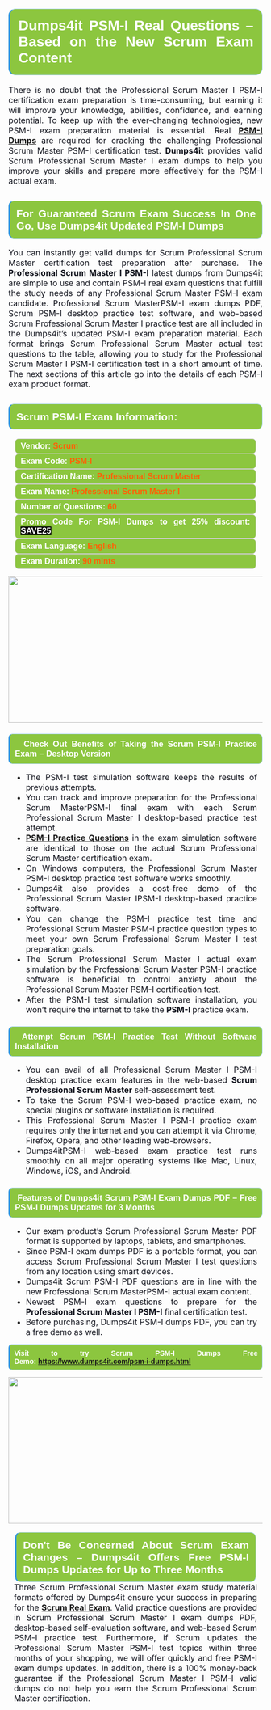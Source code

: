

<h1 style="text-align: justify;"><span style="font-family:Arial,Helvetica,sans-serif;"><strong><span style="display: block; color: #FFFFFF; background: #8cc63f; border: 0.5px solid #AED6F1; border-left: 3px solid #3498DB; padding: .6em; border-radius: 0.5em;">Dumps4it PSM-I Real Questions – Based on the New Scrum Exam Content </span></strong></span></h1>

<p style="margin: 0in 0.0001pt; text-align: justify;"><span style="font-size:11pt"><span style="line-height:normal"><span sans-serif="" style="font-family:Calibri,"><span style="font-size:12.0pt"><span new="" roman="" style="font-family:" times=""><span style="color:#0e101a">There is no doubt that the Professional Scrum Master I PSM-I certification exam preparation is time-consuming, but earning it will improve your knowledge, abilities, confidence, and earning potential. To keep up with the ever-changing technologies, new PSM-I exam preparation material is essential. Real <a href="https://www.dumps4it.com/psm-i-dumps.html"><b>PSM-I Dumps</b></a> are required for cracking the challenging Professional Scrum Master PSM-I certification test. <strong>Dumps4it</strong> provides valid Scrum Professional Scrum Master I exam dumps to help you improve your skills and prepare more effectively for the PSM-I actual exam. </span></span></span></span></span></span></p>

<h2 style="text-align: justify;"><span style="font-family:Arial,Helvetica,sans-serif;"><strong><span style="display: block; color: #FFFFFF; background: #8cc63f; border: 0.5px solid #AED6F1; border-left: 3px solid #3498DB; padding: .6em; border-radius: 0.5em;">For Guaranteed Scrum Exam Success In One Go, Use Dumps4it Updated PSM-I Dumps </span></strong></span></h2>

<p style="text-align: justify;"><span style="font-size:11pt"><span style="line-height:normal"><span sans-serif="" style="font-family:Calibri,"><span style="font-size:12.0pt"><span new="" roman="" style="font-family:" times=""><span style="color:#0e101a">You can instantly get valid dumps for Scrum Professional Scrum Master certification test preparation after purchase. The <strong>Professional Scrum Master I PSM-I</strong> latest dumps from Dumps4it are simple to use and contain PSM-I real exam questions that fulfill the study needs of any Professional Scrum Master PSM-I exam candidate. Professional Scrum MasterPSM-I exam dumps PDF, Scrum PSM-I desktop practice test software, and web-based Scrum Professional Scrum Master I practice test are all included in the Dumps4it’s updated PSM-I exam preparation material. Each format brings Scrum Professional Scrum Master actual test questions to the table, allowing you to study for the Professional Scrum Master I PSM-I certification test in a short amount of time. The next sections of this article go into the details of each PSM-I exam product format.</span></span></span></span></span><span style="line-height:115%"><span sans-serif="" style="font-family:Arial,"><span style="color:#0e101a"> </span></span></span></span><span style="font-size:11pt"><span style="line-height:normal"><span sans-serif="" style="font-family:Calibri,"><span style="font-size:12.0pt"><span style="color:#0e101a"><span style="font-size:12pt"><span new="" roman="" style="font-family:" times=""><span calibri="" style="font-family:"><span style="color:#0e101a"><span style="font-size:14px;"> </span></span></span></span></span></span></span></span></span></span></p>

<h2 style="text-align: justify;"><span style="font-family:Arial,Helvetica,sans-serif;"><strong><span style="display: block; color: #FFFFFF; background: #8cc63f; border: 0.5px solid #AED6F1; border-left: 3px solid #3498DB; padding: .6em; border-radius: 0.5em;">Scrum PSM-I Exam Information:</span></strong></span></h2>

<div style="margin: 0cm 10pt; background: rgb(140, 198, 63); border: 1px solid rgb(204, 204, 204); padding: 5px 10px; border-radius: 0.5em; text-align: justify;"><span style="font-family:Arial,Helvetica,sans-serif;"><span style="font-size: 11pt;"><span style="line-height: normal;"><strong><span style="font-size: 12.0pt;"><span style="color: #FFFFFF;">Vendor:</span> <span style="color: #FF6106;">Scrum</span></span></strong></span></span></span></div>

<div style="margin: 0cm 10pt; background: rgb(140, 198, 63); border: 1px solid rgb(204, 204, 204); padding: 5px 10px; border-radius: 0.5em; text-align: justify;"><span style="font-family:Arial,Helvetica,sans-serif;"><span style="font-size: 11pt;"><span style="line-height: normal;"><strong><span style="font-size: 12.0pt;"><span style="color: #FFFFFF;">Exam Code:</span> <span style="color: #FF6106;">PSM-I</span></span></strong></span></span></span></div>

<div style="margin: 0cm 10pt; background: rgb(140, 198, 63); border: 1px solid rgb(204, 204, 204); padding: 5px 10px; border-radius: 0.5em; text-align: justify;"><span style="font-family:Arial,Helvetica,sans-serif;"><span style="font-size: 11pt;"><span style="line-height: normal;"><strong><span style="font-size: 12.0pt;"><span style="color: #FFFFFF;">Certification Name:</span> <span style="color: #FF6106;">Professional Scrum Master</span></span></strong></span></span></span></div>

<div style="margin: 0cm 10pt; background: rgb(140, 198, 63); border: 1px solid rgb(204, 204, 204); padding: 5px 10px; border-radius: 0.5em; text-align: justify;"><span style="font-family:Arial,Helvetica,sans-serif;"><span style="font-size: 11pt;"><span style="line-height: normal;"><strong><span style="font-size: 12.0pt;"><span style="color: #FFFFFF;">Exam Name:</span> <span style="color: #FF6106;">Professional Scrum Master I</span></span></strong></span></span></span></div>

<div style="margin: 0cm 10pt; background: rgb(140, 198, 63); border: 1px solid rgb(204, 204, 204); padding: 5px 10px; border-radius: 0.5em; text-align: justify;"><span style="font-family:Arial,Helvetica,sans-serif;"><span style="font-size: 11pt;"><span style="line-height: normal;"><strong><span style="font-size: 12.0pt;"><span style="color: #FFFFFF;">Number of Questions: </span><span style="color: #FF6106;">60</span></span></strong></span></span></span></div>

<div style="margin: 0cm 10pt; background: rgb(140, 198, 63); border: 1px solid rgb(204, 204, 204); padding: 5px 10px; border-radius: 0.5em; text-align: justify;"><span style="font-family:Arial,Helvetica,sans-serif;"><span style="font-size: 11pt;"><span style="line-height: normal;"><strong><span style="font-size: 12.0pt;"><span style="color: #FFFFFF;">Promo Code For PSM-I Dumps to get 25% discount: </span><span style="color:#FFFFFF;"><span style="background-color:#000000;">SAVE25</span></span></span></strong></span></span></span></div>

<div style="margin: 0cm 10pt; background: rgb(140, 198, 63); border: 1px solid rgb(204, 204, 204); padding: 5px 10px; border-radius: 0.5em; text-align: justify;"><span style="font-family:Arial,Helvetica,sans-serif;"><span style="font-size: 11pt;"><span style="line-height: normal;"><strong><span style="font-size: 12.0pt;"><span style="color: #FFFFFF;">Exam Language:</span> <span style="color: #FF6106;">English</span></span></strong></span></span></span></div>

<div style="margin: 0cm 10pt; background: rgb(140, 198, 63); border: 1px solid rgb(204, 204, 204); padding: 5px 10px; border-radius: 0.5em; text-align: justify;"><span style="font-family:Arial,Helvetica,sans-serif;"><span style="font-size: 11pt;"><span style="line-height: normal;"><strong><span style="font-size: 12.0pt;"><span style="color: #FFFFFF;">Exam Duration: </span><span style="color: #FF6106;">90 mints</span></span></strong></span></span></span></div>

<p style="text-align: center;"><a href="https://www.dumps4it.com/psm-i-dumps.html"><img src="https://i.imgur.com/a474NNd.jpg" style="height: 290px; width: 700px;" /></a></p>

<h3 style="text-align: justify;"><span style="font-family:Arial,Helvetica,sans-serif;"><strong><span style="display: block; color: #FFFFFF; background: #8cc63f; border: 0.5px solid #AED6F1; border-left: 3px solid #3498DB; padding: .6em; border-radius: 0.5em;">  Check Out Benefits of Taking the Scrum PSM-I Practice Exam – Desktop Version </span></strong></span></h3>

<ul>
	<li style="margin-bottom:.0001pt; text-align:justify; margin:0in 8pt"><span style="font-size:11pt"><span style="color:#0e101a"><span style="line-height:normal"><span style="tab-stops:list .5in"><span sans-serif="" style="font-family:Calibri,"><span style="font-size:12.0pt"><span new="" roman="" style="font-family:" times="">The PSM-I test simulation software keeps the results of previous attempts.</span></span></span></span></span></span></span></li>
	<li style="margin-bottom:.0001pt; text-align:justify; margin:0in 8pt"><span style="font-size:11pt"><span style="color:#0e101a"><span style="line-height:normal"><span style="tab-stops:list .5in"><span sans-serif="" style="font-family:Calibri,"><span style="font-size:12.0pt"><span new="" roman="" style="font-family:" times="">You can track and improve preparation for the Professional Scrum MasterPSM-I final exam with each Scrum Professional Scrum Master I desktop-based practice test attempt.</span></span></span></span></span></span></span></li>
	<li style="margin-bottom:.0001pt; text-align:justify; margin:0in 8pt"><span style="font-size:11pt"><span style="color:#0e101a"><span style="line-height:normal"><span style="tab-stops:list .5in"><span sans-serif="" style="font-family:Calibri,"><span style="font-size:12.0pt"><span new="" roman="" style="font-family:" times=""><a href="https://www.dumps4it.com/psm-i-dumps.html"><strong>PSM-I Practice Questions</strong></a> in the exam simulation software are identical to those on the actual Scrum Professional Scrum Master certification exam.</span></span></span></span></span></span></span></li>
	<li style="margin-bottom:.0001pt; text-align:justify; margin:0in 8pt"><span style="font-size:11pt"><span style="color:#0e101a"><span style="line-height:normal"><span style="tab-stops:list .5in"><span sans-serif="" style="font-family:Calibri,"><span style="font-size:12.0pt"><span new="" roman="" style="font-family:" times="">On Windows computers, the Professional Scrum Master PSM-I desktop practice test software works smoothly.</span></span></span></span></span></span></span></li>
	<li style="margin-bottom:.0001pt; text-align:justify; margin:0in 8pt"><span style="font-size:11pt"><span style="color:#0e101a"><span style="line-height:normal"><span style="tab-stops:list .5in"><span sans-serif="" style="font-family:Calibri,"><span style="font-size:12.0pt"><span new="" roman="" style="font-family:" times="">Dumps4it also provides a cost-free demo of the Professional Scrum Master IPSM-I desktop-based practice software.</span></span></span></span></span></span></span></li>
	<li style="margin-bottom:.0001pt; text-align:justify; margin:0in 8pt"><span style="font-size:11pt"><span style="color:#0e101a"><span style="line-height:normal"><span style="tab-stops:list .5in"><span sans-serif="" style="font-family:Calibri,"><span style="font-size:12.0pt"><span new="" roman="" style="font-family:" times="">You can change the PSM-I practice test time and Professional Scrum Master PSM-I practice question types to meet your own Scrum Professional Scrum Master I test preparation goals.</span></span></span></span></span></span></span></li>
	<li style="margin-bottom:.0001pt; text-align:justify; margin:0in 8pt"><span style="font-size:11pt"><span style="color:#0e101a"><span style="line-height:normal"><span style="tab-stops:list .5in"><span sans-serif="" style="font-family:Calibri,"><span style="font-size:12.0pt"><span new="" roman="" style="font-family:" times="">The Scrum Professional Scrum Master I actual exam simulation by the Professional Scrum Master PSM-I practice software is beneficial to control anxiety about the Professional Scrum Master PSM-I certification test.</span></span></span></span></span></span></span></li>
	<li style="margin-bottom:.0001pt; text-align:justify; margin:0in 8pt"><span style="font-size:11pt"><span style="color:#0e101a"><span style="line-height:normal"><span style="tab-stops:list .5in"><span sans-serif="" style="font-family:Calibri,"><span style="font-size:12.0pt"><span new="" roman="" style="font-family:" times="">After the PSM-I test simulation software installation, you won’t require the internet to take the <strong>PSM-I </strong> practice exam.</span></span></span></span></span></span></span></li>
</ul>

<h3 style="text-align: justify;"><span style="font-family:Arial,Helvetica,sans-serif;"><strong><span style="display: block; color: #FFFFFF; background: #8cc63f; border: 0.5px solid #AED6F1; border-left: 3px solid #3498DB; padding: .6em; border-radius: 0.5em;"> Attempt Scrum PSM-I Practice Test Without Software Installation </span></strong></span></h3>

<ul>
	<li style="margin-bottom:.0001pt; text-align:justify; margin:0in 8pt"><span style="font-size:11pt"><span style="color:#0e101a"><span style="line-height:normal"><span style="tab-stops:list .5in"><span sans-serif="" style="font-family:Calibri,"><span style="font-size:12.0pt"><span new="" roman="" style="font-family:" times="">You can avail of all Professional Scrum Master I PSM-I desktop practice exam features in the web-based <strong>Scrum Professional Scrum Master</strong> self-assessment test.</span></span></span></span></span></span></span></li>
	<li style="margin-bottom:.0001pt; text-align:justify; margin:0in 8pt"><span style="font-size:11pt"><span style="color:#0e101a"><span style="line-height:normal"><span style="tab-stops:list .5in"><span sans-serif="" style="font-family:Calibri,"><span style="font-size:12.0pt"><span new="" roman="" style="font-family:" times="">To take the Scrum PSM-I web-based practice exam, no special plugins or software installation is required.</span></span></span></span></span></span></span></li>
	<li style="margin-bottom:.0001pt; text-align:justify; margin:0in 8pt"><span style="font-size:11pt"><span style="color:#0e101a"><span style="line-height:normal"><span style="tab-stops:list .5in"><span sans-serif="" style="font-family:Calibri,"><span style="font-size:12.0pt"><span new="" roman="" style="font-family:" times="">This Professional Scrum Master I PSM-I practice exam requires only the internet and you can attempt it via Chrome, Firefox, Opera, and other leading web-browsers.</span></span></span></span></span></span></span></li>
	<li style="margin-bottom:.0001pt; text-align:justify; margin:0in 8pt"><span style="font-size:11pt"><span style="color:#0e101a"><span style="line-height:normal"><span style="tab-stops:list .5in"><span sans-serif="" style="font-family:Calibri,"><span style="font-size:12.0pt"><span new="" roman="" style="font-family:" times="">Dumps4itPSM-I web-based exam practice test runs smoothly on all major operating systems like Mac, Linux, Windows, iOS, and Android.<b> </b></span></span></span></span></span></span></span></li>
</ul>

<h3 style="text-align: justify;"><span style="font-family:Arial,Helvetica,sans-serif;"><strong><span style="display: block; color: #FFFFFF; background: #8cc63f; border: 0.5px solid #AED6F1; border-left: 3px solid #3498DB; padding: .6em; border-radius: 0.5em;"> Features of Dumps4it Scrum PSM-I Exam Dumps PDF – Free PSM-I Dumps Updates for 3 Months</span></strong></span></h3>

<ul>
	<li style="margin-bottom:.0001pt; text-align:justify; margin:0in 8pt"><span style="font-size:11pt"><span style="color:#0e101a"><span style="line-height:normal"><span style="tab-stops:list .5in"><span sans-serif="" style="font-family:Calibri,"><span style="font-size:12.0pt"><span new="" roman="" style="font-family:" times="">Our exam product’s Scrum Professional Scrum Master PDF format is supported by laptops, tablets, and smartphones.</span></span></span></span></span></span></span></li>
	<li style="margin-bottom:.0001pt; text-align:justify; margin:0in 8pt"><span style="font-size:11pt"><span style="color:#0e101a"><span style="line-height:normal"><span style="tab-stops:list .5in"><span sans-serif="" style="font-family:Calibri,"><span style="font-size:12.0pt"><span new="" roman="" style="font-family:" times="">Since PSM-I exam dumps PDF is a portable format, you can access Scrum Professional Scrum Master I test questions from any location using smart devices.</span></span></span></span></span></span></span></li>
	<li style="margin-bottom:.0001pt; text-align:justify; margin:0in 8pt"><span style="font-size:11pt"><span style="color:#0e101a"><span style="line-height:normal"><span style="tab-stops:list .5in"><span sans-serif="" style="font-family:Calibri,"><span style="font-size:12.0pt"><span new="" roman="" style="font-family:" times="">Dumps4it Scrum PSM-I PDF questions are in line with the new Professional Scrum MasterPSM-I actual exam content.</span></span></span></span></span></span></span></li>
	<li style="margin-bottom:.0001pt; text-align:justify; margin:0in 8pt"><span style="font-size:11pt"><span style="color:#0e101a"><span style="line-height:normal"><span style="tab-stops:list .5in"><span sans-serif="" style="font-family:Calibri,"><span style="font-size:12.0pt"><span new="" roman="" style="font-family:" times="">Newest PSM-I exam questions to prepare for the <strong>Professional Scrum Master I PSM-I</strong> final certification test.</span></span></span></span></span></span></span></li>
	<li style="margin-bottom:.0001pt; text-align:justify; margin:0in 8pt"><span style="font-size:11pt"><span style="color:#0e101a"><span style="line-height:normal"><span style="tab-stops:list .5in"><span sans-serif="" style="font-family:Calibri,"><span style="font-size:12.0pt"><span new="" roman="" style="font-family:" times="">Before purchasing, Dumps4it PSM-I dumps PDF, you can try a free demo as well.</span></span></span></span></span></span></span></li>
</ul>

<p style="text-align:justify; margin-right:0in; margin-left:0in"><span style="font-family:Arial,Helvetica,sans-serif;"><strong><span style="display: block; color: #FFFFFF; background: #8cc63f; border: 0.5px solid #AED6F1; border-left: 3px solid #3498DB; padding: .6em; border-radius: 0.5em;"><span ms="" trebuchet="">Visit to try Scrum PSM-I Dumps Free Demo: </span><a href="https://www.dumps4it.com/psm-i-dumps.html" ms="" trebuchet="">https://www.dumps4it.com/psm-i-dumps.html</a></span></strong></span></p>

<p style="margin: 0in 0.0001pt; text-align: center;"><a href="https://www.dumps4it.com/psm-i-dumps.html"><img src="https://i.imgur.com/tHvwmqt.jpg" style="height: 290px; width: 700px;" /></a></p>

<p style="margin: 0in 0.0001pt; text-align: center;"> </p>

<h2 style="margin: 0in 10pt; text-align: justify;"><span style="font-family:Arial,Helvetica,sans-serif;"><strong><span style="display: block; color: #FFFFFF; background: #8cc63f; border: 0.5px solid #AED6F1; border-left: 3px solid #3498DB; padding: .6em; border-radius: 0.5em;">Don't Be Concerned About Scrum Exam Changes – Dumps4it Offers Free PSM-I Dumps Updates for Up to Three Months </span></strong></span></h2>

<p style="text-align:justify; margin:0in 8pt"><span style="font-size:11pt"><span style="line-height:normal"><span sans-serif="" style="font-family:Calibri,"><span style="font-size:12.0pt"><span new="" roman="" style="font-family:" times=""><span style="color:#0e101a">Three Scrum Professional Scrum Master exam study material formats offered by Dumps4it ensure your success in preparing for the <a href="https://www.dumps4it.com/scrum-real-exams.html"><strong>Scrum Real Exam</strong></a>. Valid practice questions are provided in Scrum Professional Scrum Master I exam dumps PDF, desktop-based self-evaluation software, and web-based Scrum PSM-I practice test. Furthermore, if Scrum updates the Professional Scrum Master PSM-I test topics within three months of your shopping, we will offer quickly and free PSM-I exam dumps updates. In addition, there is a 100% money-back guarantee if the Professional Scrum Master I PSM-I valid dumps do not help you earn the Scrum Professional Scrum Master certification. </span></span></span></span></span></span></p>
<gdiv></gdiv><gdiv></gdiv><gdiv></gdiv><gdiv></gdiv><gdiv></gdiv><gdiv></gdiv><gdiv></gdiv><gdiv></gdiv><gdiv></gdiv><gdiv></gdiv><gdiv></gdiv><gdiv></gdiv><gdiv></gdiv><gdiv></gdiv><gdiv></gdiv><gdiv></gdiv><gdiv></gdiv><gdiv></gdiv><gdiv></gdiv><gdiv></gdiv><gdiv></gdiv><gdiv></gdiv><gdiv></gdiv><gdiv></gdiv><gdiv></gdiv><gdiv></gdiv><gdiv></gdiv><gdiv></gdiv><gdiv></gdiv><gdiv></gdiv>
